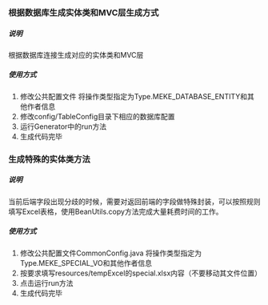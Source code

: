 ### 根据数据库生成实体类和MVC层生成方式
##### 说明
根据数据库连接生成对应的实体类和MVC层
##### 使用方式
1. 修改公共配置文件 将操作类型指定为Type.MEKE_DATABASE_ENTITY和其他作者信息
2. 修改config/TableConfig目录下相应的数据库配置
3. 运行Generator中的run方法
4. 生成代码完毕

### 生成特殊的实体类方法
##### 说明
当前后端字段出现分歧的时候，需要对返回前端的字段做特殊封装，可以按照规则填写Excel表格，使用BeanUtils.copy方法完成大量耗费时间的工作。
##### 使用方式
1. 修改公共配置文件CommonConfig.java 将操作类型指定为Type.MEKE_SPECIAL_VO和其他作者信息
2. 按要求填写resources/tempExcel的special.xlsx内容（不要移动其文件位置）
3. 点击运行run方法
4. 生成代码完毕